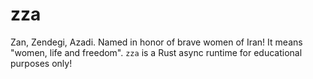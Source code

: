 # zza
Zan, Zendegi, Azadi. Named in honor of brave women of Iran! It means "women, life and freedom". `zza` is a Rust async runtime for educational purposes only!
